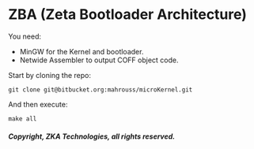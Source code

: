 # ZBA (Zeta Bootloader Architecture)

You need:

- MinGW for the Kernel and bootloader.
- Netwide Assembler to output COFF object code.

Start by cloning the repo:

```
git clone git@bitbucket.org:mahrouss/microKernel.git
```

And then execute:

```
make all
```

##### Copyright, ZKA Technologies, all rights reserved.
